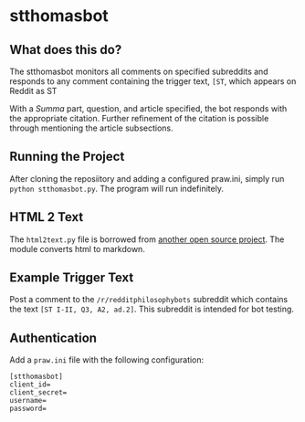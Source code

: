 # stthomasbot

## What does this do?

The stthomasbot monitors all comments on specified subreddits and responds to any comment containing the trigger text, `[ST`, which appears on Reddit as ST

With a *Summa* part, question, and article specified, the bot responds with the appropriate citation. Further refinement of the citation is possible through mentioning the article subsections.

## Running the Project

After cloning the reposiitory and adding a configured praw.ini, simply run `python stthomasbot.py`. The program will run indefinitely.

## HTML 2 Text

The `html2text.py` file is borrowed from [another open source project](https://github.com/aaronsw/html2text). The module converts html to markdown.

## Example Trigger Text

Post a comment to the `/r/redditphilosophybots` subreddit which contains the text `[ST I-II, Q3, A2, ad.2]`. This subreddit is intended for bot testing.

## Authentication

Add a `praw.ini` file with the following configuration:

    [stthomasbot]
    client_id=
    client_secret=
    username=
    password=
